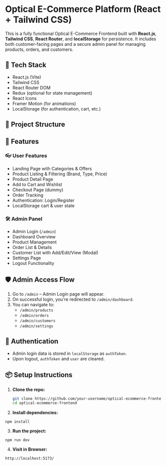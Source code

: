 # Optical E-Commerce Platform (React + Tailwind CSS)

This is a fully functional Optical E-Commerce Frontend built with **React.js**, **Tailwind CSS**, **React Router**, and **localStorage** for persistence. It includes both customer-facing pages and a secure admin panel for managing products, orders, and customers.

## 🔧 Tech Stack

- React.js (Vite)
- Tailwind CSS
- React Router DOM
- Redux (optional for state management)
- React Icons
- Framer Motion (for animations)
- LocalStorage (for authentication, cart, etc.)

## 📁 Project Structure



## 🚀 Features

### 👓 User Features

- Landing Page with Categories & Offers
- Product Listing & Filtering (Brand, Type, Price)
- Product Detail Page
- Add to Cart and Wishlist
- Checkout Page (dummy)
- Order Tracking
- Authentication: Login/Register
- LocalStorage cart & user state

### 🛠️ Admin Panel

- Admin Login (`/admin`)
- Dashboard Overview
- Product Management
- Order List & Details
- Customer List with Add/Edit/View (Modal)
- Settings Page
- Logout Functionality

## 🛡️ Admin Access Flow

1. Go to `/admin` – Admin Login page will appear.
2. On successful login, you're redirected to `/admin/dashboard`.
3. You can navigate to:
   - `/admin/products`
   - `/admin/orders`
   - `/admin/customers`
   - `/admin/settings`

## 🔐 Authentication

- Admin login data is stored in `localStorage` as `authToken`.
- Upon logout, `authToken` and `user` are cleared.

## 📦 Setup Instructions

1. **Clone the repo:**
   ```bash
   git clone https://github.com/your-username/optical-ecommerce-frontend.git
   cd optical-ecommerce-frontend
   ```

2. **Install dependencies:**

```dash
npm install
```

3. **Run the project:**

```dash
npm run dev
```
4. **Visit in Browser:**

```dash
http://localhost:5173/

```